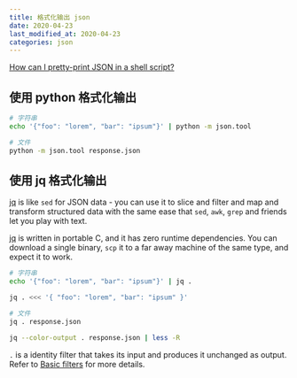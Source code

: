 ```yaml
---
title: 格式化输出 json
date: 2020-04-23
last_modified_at: 2020-04-23
categories: json
---
```


[How can I pretty-print JSON in a shell script?](https://stackoverflow.com/questions/352098/how-can-i-pretty-print-json-in-a-shell-script)

## 使用 python 格式化输出

```zsh
# 字符串
echo '{"foo": "lorem", "bar": "ipsum"}' | python -m json.tool

# 文件
python -m json.tool response.json
```

## 使用 jq 格式化输出

[jq][jq] is like `sed` for JSON data - you can use it to slice and filter and map and transform structured data with the same ease that `sed`, `awk`, `grep` and friends let you play with text.

[jq][jq] is written in portable C, and it has zero runtime dependencies. You can download a single binary, `scp` it to a far away machine of the same type, and expect it to work.

```zsh
# 字符串
echo '{"foo": "lorem", "bar": "ipsum"}' | jq .

jq . <<< '{ "foo": "lorem", "bar": "ipsum" }'

# 文件
jq . response.json

jq --color-output . response.json | less -R
```

`.` is a identity filter that takes its input and produces it unchanged as output. Refer to [Basic filters][Basic filters] for more details.

[jq]:https://stedolan.github.io/jq/
[Basic filters]:https://stedolan.github.io/jq/manual/#Basicfilters